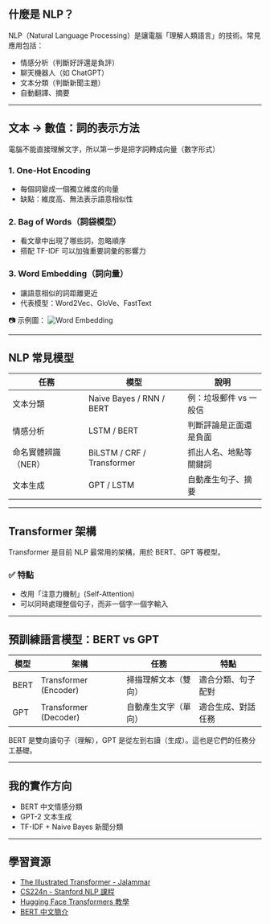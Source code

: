 ## 什麼是 NLP？

NLP（Natural Language Processing）是讓電腦「理解人類語言」的技術。常見應用包括：

- 情感分析（判斷好評還是負評）
- 聊天機器人（如 ChatGPT）
- 文本分類（判斷新聞主題）
- 自動翻譯、摘要

---

## 文本 → 數值：詞的表示方法

電腦不能直接理解文字，所以第一步是把字詞轉成向量（數字形式）

### 1. One-Hot Encoding
- 每個詞變成一個獨立維度的向量
- 缺點：維度高、無法表示語意相似性

### 2. Bag of Words（詞袋模型）
- 看文章中出現了哪些詞，忽略順序
- 搭配 TF-IDF 可以加強重要詞彙的影響力

### 3. Word Embedding（詞向量）
- 讓語意相似的詞距離更近
- 代表模型：Word2Vec、GloVe、FastText

📷 示例圖：
![Word Embedding](https://jalammar.github.io/images/word2vec/word2vec-negative-sampling.png)

---

## NLP 常見模型

| 任務 | 模型 | 說明 |
|------|------|------|
| 文本分類 | Naive Bayes / RNN / BERT | 例：垃圾郵件 vs 一般信 |
| 情感分析 | LSTM / BERT | 判斷評論是正面還是負面 |
| 命名實體辨識（NER） | BiLSTM / CRF / Transformer | 抓出人名、地點等關鍵詞 |
| 文本生成 | GPT / LSTM | 自動產生句子、摘要 |

---

## Transformer 架構

Transformer 是目前 NLP 最常用的架構，用於 BERT、GPT 等模型。

### ✅ 特點
- 改用「注意力機制」(Self-Attention)
- 可以同時處理整個句子，而非一個字一個字輸入

---

## 預訓練語言模型：BERT vs GPT

| 模型 | 架構 | 任務 | 特點 |
|------|------|------|------|
| BERT | Transformer (Encoder) | 掃描理解文本（雙向） | 適合分類、句子配對 |
| GPT | Transformer (Decoder) | 自動產生文字（單向） | 適合生成、對話任務 |

BERT 是雙向讀句子（理解），GPT 是從左到右讀（生成）。這也是它們的任務分工基礎。

---

## 我的實作方向

- BERT 中文情感分類
- GPT-2 文本生成
- TF-IDF + Naive Bayes 新聞分類

---

## 學習資源

- [The Illustrated Transformer - Jalammar](https://jalammar.github.io/illustrated-transformer/)
- [CS224n - Stanford NLP 課程](https://web.stanford.edu/class/cs224n/)
- [Hugging Face Transformers 教學](https://huggingface.co/transformers/)
- [BERT 中文簡介](https://zhuanlan.zhihu.com/p/43284939)

